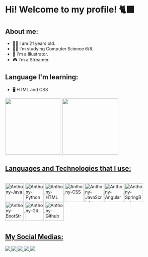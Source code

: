 # Hi! Welcome to my profile! 🐈‍⬛

## About me:
- 🧑‍🦰 I am 21 years old.
- 🧑‍💻 I'm studying Computer Science 6/8.
- 🎨 I'm a Illustrator.
- 🎮 I'm a Streamer.

## Language I'm learning:
- 🖥️ HTML and CSS

<div>
<a href="https://github.com/Zestyss">
<img height="180em" src="https://github-readme-stats.vercel.app/api/top-langs/?username=Zestyss&layout=compact&langs_count=7&theme=dark"/>
<img height="180em" src="https://github-readme-stats.vercel.app/api?username=Zestyss&show_icons=true&theme=dark&include_all_commits=true&count_private=true"/>
</div> 

## Languages and Technologies that I use:

<div style="display: inline_block"><br>
  <img align="center" alt="Anthony-Java" height="60" width="60" src="https://cdn.jsdelivr.net/gh/devicons/devicon/icons/java/java-original.svg">
  <img align="center" alt="Anthony-Python" height="60" width="60" src="https://cdn.jsdelivr.net/gh/devicons/devicon/icons/python/python-original.svg">
  <img align="center" alt="Anthony-HTML" height="60" width="60" src="https://cdn.jsdelivr.net/gh/devicons/devicon/icons/html5/html5-original.svg">
  <img align="center" alt="Anthony-CSS" height="60" width="60" src="https://cdn.jsdelivr.net/gh/devicons/devicon/icons/css3/css3-original.svg">
  <img align="center" alt="Anthony-JavaScript" height="60" width="60" src="https://cdn.jsdelivr.net/gh/devicons/devicon/icons/javascript/javascript-original.svg" />
  <img align="center" alt="Anthony-Angular" height="60" width="60" src="https://cdn.jsdelivr.net/gh/devicons/devicon/icons/angularjs/angularjs-plain.svg">
  <img align="center" alt="Anthony-SpringBoot" height="60" width="60" src="https://cdn.jsdelivr.net/gh/devicons/devicon/icons/spring/spring-original-wordmark.svg" />
  <img align="center" alt="Anthony-BootStrap" height="60" width="60" src="https://cdn.jsdelivr.net/gh/devicons/devicon/icons/bootstrap/bootstrap-original-wordmark.svg" />
  <img align="center" alt="Anthony-Git" height="60" width="60" src="https://cdn.jsdelivr.net/gh/devicons/devicon/icons/git/git-original-wordmark.svg" />
  <img align="center" alt="Anthony-Github" height="60" width="60" src="https://cdn.jsdelivr.net/gh/devicons/devicon/icons/github/github-original-wordmark.svg" />
  
#

## My Social Medias:

<div>
  <a href="https://www.twitch.tv/aioriasama" target="_blank"><img src="https://img.shields.io/badge/Twitch-9146FF?style=for-the-badge&logo=twitch&logoColor=white">
  <a href="https://instagram.com/anathematizedd" target="_blank"><img src="https://img.shields.io/badge/Instagram-E4405F?style=for-the-badge&logo=instagram&logoColor=white">
  <a href="https://twitter.com/_aioria" target="_blank"><img src="https://img.shields.io/badge/Twitter-1DA1F2?style=for-the-badge&logo=twitter&logoColor=white">
  <a href="mailto:anthonygosdev@gmail.com" target="_blank"><img src="https://img.shields.io/badge/-Gmail-%23333?style=for-the-badge&logo=gmail&logoColor=white">
  <a href="https://www.linkedin.com/in/anthony-gabriel-abba5a253/" target="_blank"><img src="https://img.shields.io/badge/-LinkedIn-%230077B5?style=for-the-badge&logo=linkedin&logoColor=white">
</div>
